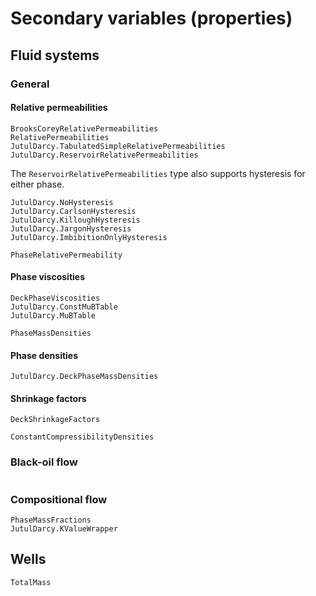 # Secondary variables (properties)

## Fluid systems

### General

#### Relative permeabilities

```@docs
BrooksCoreyRelativePermeabilities
RelativePermeabilities
JutulDarcy.TabulatedSimpleRelativePermeabilities
JutulDarcy.ReservoirRelativePermeabilities
```

The `ReservoirRelativePermeabilities` type also supports hysteresis for either phase.

```@docs
JutulDarcy.NoHysteresis
JutulDarcy.CarlsonHysteresis
JutulDarcy.KilloughHysteresis
JutulDarcy.JargonHysteresis
JutulDarcy.ImbibitionOnlyHysteresis
```

```@docs
PhaseRelativePermeability
```

#### Phase viscosities

```@docs
DeckPhaseViscosities
JutulDarcy.ConstMuBTable
JutulDarcy.MuBTable
```

```@docs
PhaseMassDensities
```

#### Phase densities

```@docs
JutulDarcy.DeckPhaseMassDensities
```

#### Shrinkage factors

```@docs
DeckShrinkageFactors
```

```@docs
ConstantCompressibilityDensities
```

### Black-oil flow

```@docs
```

### Compositional flow

```@docs
PhaseMassFractions
JutulDarcy.KValueWrapper
```

## Wells

```@docs
TotalMass
```

